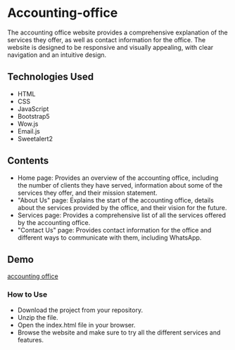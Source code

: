 # Accounting-office

The accounting office website provides a comprehensive explanation of the services they offer, as well as contact information for the office. The website is designed to be responsive and visually appealing, with clear navigation and an intuitive design.


## Technologies Used

<ul>
  <li>HTML </li>
  <li>CSS </li>
  <li>JavaScript </li>
  <li>Bootstrap5 </li>
  <li>Wow.js </li>
  <li>Email.js </li>
  <li>Sweetalert2 </li>
</ul>



## Contents

<ul>
  <li>Home page: Provides an overview of the accounting office, including the number of clients they have served, information about some of the services they offer, and their mission statement. </li>
  <li>"About Us" page: Explains the start of the accounting office, details about the services provided by the office, and their vision for the future. </li>
  <li>Services page: Provides a comprehensive list of all the services offered by the accounting office. </li>
  <li>"Contact Us" page: Provides contact information for the office and different ways to communicate with them, including WhatsApp. </li>
</ul>




## Demo

[accounting office](https://abdelrahmankhaled12.github.io/Accounting-office/)



### How to Use

<ul>
  <li>Download the project from your repository.</li>
    <li>Unzip the file.</li>
  <li>Open the index.html file in your browser.</li>
  <li>Browse the website and make sure to try all the different services and features.</li>
</ul>
